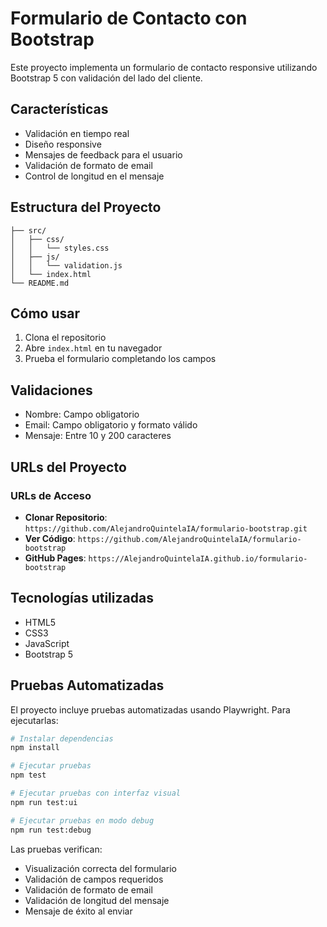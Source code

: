 # Formulario de Contacto con Bootstrap

Este proyecto implementa un formulario de contacto responsive utilizando Bootstrap 5 con validación del lado del cliente.

## Características

- Validación en tiempo real
- Diseño responsive
- Mensajes de feedback para el usuario
- Validación de formato de email
- Control de longitud en el mensaje

## Estructura del Proyecto

```formulario-bootstrap/
├── src/
│   ├── css/
│   │   └── styles.css
│   ├── js/
│   │   └── validation.js
│   └── index.html
└── README.md
```

## Cómo usar

1. Clona el repositorio
2. Abre `index.html` en tu navegador
3. Prueba el formulario completando los campos

## Validaciones

- Nombre: Campo obligatorio
- Email: Campo obligatorio y formato válido
- Mensaje: Entre 10 y 200 caracteres

## URLs del Proyecto

### URLs de Acceso

- **Clonar Repositorio**: `https://github.com/AlejandroQuintelaIA/formulario-bootstrap.git`
- **Ver Código**: `https://github.com/AlejandroQuintelaIA/formulario-bootstrap`
- **GitHub Pages**: `https://AlejandroQuintelaIA.github.io/formulario-bootstrap`

## Tecnologías utilizadas

- HTML5
- CSS3
- JavaScript
- Bootstrap 5

## Pruebas Automatizadas

El proyecto incluye pruebas automatizadas usando Playwright. Para ejecutarlas:

```bash
# Instalar dependencias
npm install

# Ejecutar pruebas
npm test

# Ejecutar pruebas con interfaz visual
npm run test:ui

# Ejecutar pruebas en modo debug
npm run test:debug
```

Las pruebas verifican:
- Visualización correcta del formulario
- Validación de campos requeridos
- Validación de formato de email
- Validación de longitud del mensaje
- Mensaje de éxito al enviar